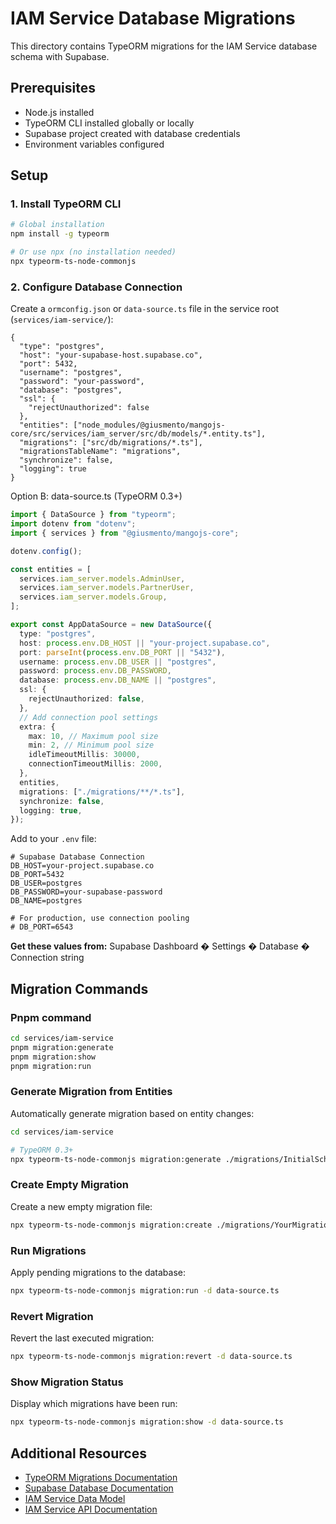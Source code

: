 # IAM Service Database Migrations

This directory contains TypeORM migrations for the IAM Service database schema with Supabase.

## Prerequisites

- Node.js installed
- TypeORM CLI installed globally or locally
- Supabase project created with database credentials
- Environment variables configured

## Setup

### 1. Install TypeORM CLI

```bash
# Global installation
npm install -g typeorm

# Or use npx (no installation needed)
npx typeorm-ts-node-commonjs
```

### 2. Configure Database Connection

Create a `ormconfig.json` or `data-source.ts` file in the service root (`services/iam-service/`):

```
{
  "type": "postgres",
  "host": "your-supabase-host.supabase.co",
  "port": 5432,
  "username": "postgres",
  "password": "your-password",
  "database": "postgres",
  "ssl": {
    "rejectUnauthorized": false
  },
  "entities": ["node_modules/@giusmento/mangojs-core/src/services/iam_server/src/db/models/*.entity.ts"],
  "migrations": ["src/db/migrations/*.ts"],
  "migrationsTableName": "migrations",
  "synchronize": false,
  "logging": true
}
```

Option B: data-source.ts (TypeORM 0.3+)

```typescript
import { DataSource } from "typeorm";
import dotenv from "dotenv";
import { services } from "@giusmento/mangojs-core";

dotenv.config();

const entities = [
  services.iam_server.models.AdminUser,
  services.iam_server.models.PartnerUser,
  services.iam_server.models.Group,
];

export const AppDataSource = new DataSource({
  type: "postgres",
  host: process.env.DB_HOST || "your-project.supabase.co",
  port: parseInt(process.env.DB_PORT || "5432"),
  username: process.env.DB_USER || "postgres",
  password: process.env.DB_PASSWORD,
  database: process.env.DB_NAME || "postgres",
  ssl: {
    rejectUnauthorized: false,
  },
  // Add connection pool settings
  extra: {
    max: 10, // Maximum pool size
    min: 2, // Minimum pool size
    idleTimeoutMillis: 30000,
    connectionTimeoutMillis: 2000,
  },
  entities,
  migrations: ["./migrations/**/*.ts"],
  synchronize: false,
  logging: true,
});
```

Add to your `.env` file:

```env
# Supabase Database Connection
DB_HOST=your-project.supabase.co
DB_PORT=5432
DB_USER=postgres
DB_PASSWORD=your-supabase-password
DB_NAME=postgres

# For production, use connection pooling
# DB_PORT=6543
```

**Get these values from:** Supabase Dashboard � Settings � Database � Connection string

## Migration Commands

### Pnpm command

```bash
cd services/iam-service
pnpm migration:generate
pnpm migration:show
pnpm migration:run
```

### Generate Migration from Entities

Automatically generate migration based on entity changes:

```bash
cd services/iam-service

# TypeORM 0.3+
npx typeorm-ts-node-commonjs migration:generate ./migrations/InitialSchema -d data-source.ts
```

### Create Empty Migration

Create a new empty migration file:

```bash
npx typeorm-ts-node-commonjs migration:create ./migrations/YourMigrationName
```

### Run Migrations

Apply pending migrations to the database:

```bash
npx typeorm-ts-node-commonjs migration:run -d data-source.ts
```

### Revert Migration

Revert the last executed migration:

```bash
npx typeorm-ts-node-commonjs migration:revert -d data-source.ts
```

### Show Migration Status

Display which migrations have been run:

```bash
npx typeorm-ts-node-commonjs migration:show -d data-source.ts
```

## Additional Resources

- [TypeORM Migrations Documentation](https://typeorm.io/migrations)
- [Supabase Database Documentation](https://supabase.com/docs/guides/database)
- [IAM Service Data Model](../docs/conceptual-model.db.mmd)
- [IAM Service API Documentation](../docs/swagger.api.json)
